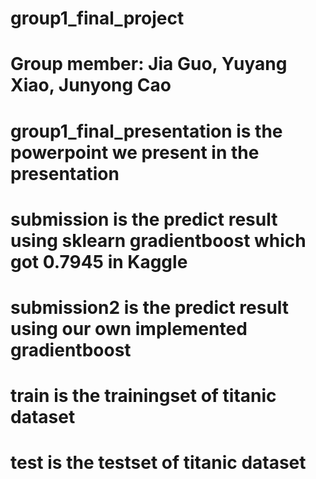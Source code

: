 # group1_final_project
# Group member: Jia Guo, Yuyang Xiao, Junyong Cao
  # group1_final_presentation is the powerpoint we present in the presentation
  # submission is the predict result using sklearn gradientboost which got 0.7945 in Kaggle
  # submission2 is the predict result using our own implemented gradientboost 
  # train is the trainingset of titanic dataset 
  # test is the testset of titanic dataset
  
